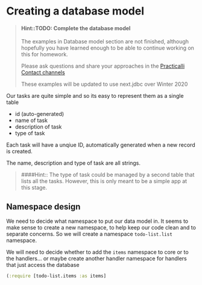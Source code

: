 # Creating a database model

> #### Hint::TODO: Complete the database model
> The examples in Database model section are not finished, although hopefully you have learned enough to be able to continue working on this for homework.
>
> Please ask questions and share your approaches in the [Practicalli Contact channels](https://practicalli.github.io/#contact)
>
> These examples will be updated to use next.jdbc over Winter 2020


Our tasks are quite simple and so its easy to represent them as a single table

* id (auto-generated)
* name of task
* description of task
* type of task

Each task will have a unqiue ID, automatically generated when a new record is created.

The name, description and type of task are all strings.

> ####Hint:: The type of task could be managed by a second table that lists all the tasks.  However, this is only meant to be a simple app at this stage.



## Namespace design

We need to decide what namespace to put our data model in.  It seems to make sense to create a new namespace, to help keep our code clean and to separate concerns. So we will create a namespace `todo-list.list` namespace.

We will need to decide whether to add the `items` namespace to core or to the handlers... or maybe create another handler namespace for handlers that just access the database

```clojure
(:require [todo-list.items :as items]
```
